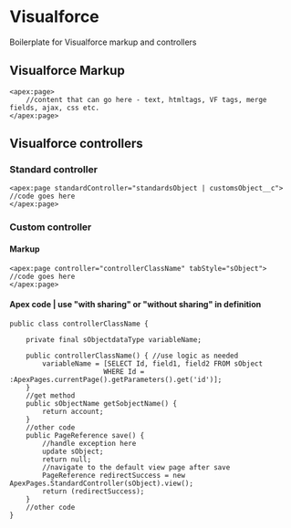 # Visualforce
Boilerplate for Visualforce markup and controllers


## Visualforce Markup
```
<apex:page>
    //content that can go here - text, htmltags, VF tags, merge fields, ajax, css etc.
</apex:page>
```

## Visualforce controllers

### Standard controller
```
<apex:page standardController="standardsObject | customsObject__c">
//code goes here
</apex:page>
```

### Custom controller

#### Markup
```
<apex:page controller="controllerClassName" tabStyle="sObject">
//code goes here
</apex:page>
```

#### Apex code | use "with sharing" or "without sharing" in definition
```
public class controllerClassName {

    private final sObjectdataType variableName;

    public controllerClassName() { //use logic as needed
        variableName = [SELECT Id, field1, field2 FROM sObject
                       WHERE Id = :ApexPages.currentPage().getParameters().get('id')];
    }
    //get method
    public sObjectName getSobjectName() {
        return account;
    }
    //other code
    public PageReference save() {
        //handle exception here
        update sObject;
        return null;
        //navigate to the default view page after save
        PageReference redirectSuccess = new ApexPages.StandardController(sObject).view();
        return (redirectSuccess);
    }
    //other code
}

```

